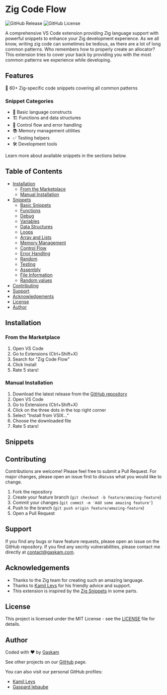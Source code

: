 # Zig Code Flow
![GitHub Release](https://img.shields.io/github/v/release/gaskam-com/zig-code-flow?display_name=tag&style=for-the-badge)
![GitHub License](https://img.shields.io/github/license/gaskam-com/zig-code-flow?style=for-the-badge)

A comprehensive VS Code extension providing Zig language support with powerful snippets to enhance your Zig development experience. As we all know, writing zig code can sometimes be tedious, as there are a lot of long common patterns. Who remembers how to properly create an allocator? This extension tries to cover your back by providing you with the most common patterns we experience while developing.

## Features
📝 60+ Zig-specific code snippets covering all common patterns

### Snippet Categories
- 🔧 Basic language constructs
- 🏗️ Functions and data structures
- 🔄 Control flow and error handling
- 📚 Memory management utilities
- ✅ Testing helpers
- 🛠️ Development tools

Learn more about available snippets in the sections below.

## Table of Contents
* [Installation](#installation)
	* [From the Marketplace](#from-the-marketplace)
	* [Manual Installation](#manual-installation)
* [Snippets](#snippets)
	* [Basic Snippets](#basic-snippets)
	* [Functions](#functions)
	* [Debug](#debug)
	* [Variables](#variables)
	* [Data Structures](#data-structures)
	* [Loops](#loops)
	* [Array and Lists](#array-and-lists)
	* [Memory Management](#memory-management)
	* [Control Flow](#control-flow)
	* [Error Handling](#error-handling)
	* [Random](#random)
	* [Testing](#testing)
	* [Assembly](#assembly)
	* [File Information](#file-information)
	* [Random values](#random-values)
* [Contributing](#contributing)
* [Support](#support)
* [Acknowledgements](#acknowledgements)
* [License](#license)
* [Author](#author)

## Installation

### From the Marketplace
1. Open VS Code
2. Go to Extensions (Ctrl+Shift+X)
3. Search for "Zig Code Flow"
4. Click Install
5. Rate 5 stars!

### Manual Installation
1. Download the latest release from the [GitHub repository](https://github.com/gaskam-com/zig-code-flow/releases)
2. Open VS Code
3. Go to Extensions (Ctrl+Shift+X)
4. Click on the three dots in the top right corner
5. Select "Install from VSIX..."
6. Choose the downloaded file
7. Rate 5 stars!

## Snippets



## Contributing
Contributions are welcome! Please feel free to submit a Pull Request. For major changes, please open an issue first to discuss what you would like to change.

1. Fork the repository
2. Create your feature branch (`git checkout -b feature/amazing-feature`)
3. Commit your changes (`git commit -m 'Add some amazing feature'`)
4. Push to the branch (`git push origin feature/amazing-feature`)
5. Open a Pull Request

## Support
If you find any bugs or have feature requests, please open an issue on the GitHub repository. If you find any secrity vulnerabilities, please contact me directly at [contact@gaskam.com](contact@gaskam.com). 

## Acknowledgements
* Thanks to the Zig team for creating such an amazing language.
* Thanks to [Kamil Leys](https://github.com/kamil-leys) for his friendly advice and support.
* This extension is inspired by the [Zig Snippets](https://marketplace.visualstudio.com/items?itemName=lorenzopirro.zig-snippets) in some parts.

## License
This project is licensed under the MIT License - see the [LICENSE](LICENSE) file for details.

## Author
Coded with ❤️ by [Gaskam](https://gaskam.com)

See other projects on our [GitHub](https://github.com/gaskam-com) page.

You can also visit our personal GitHub profiles:
- [Kamil Leys](https://github.com/kamil-leys)
- [Gaspard lebaube](https://github.com/gaspard-lebaube)